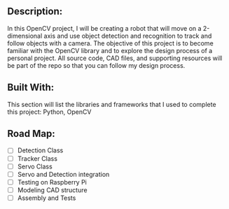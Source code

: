 ## Description:

In this OpenCV project, I will be creating a robot that will move on a 2-dimensional axis and use object detection and recognition to track and follow objects with a camera. The objective of this project is to become familiar with the OpenCV library and to explore the design process of a personal project. All source code, CAD files, and supporting resources will be part of the repo so that you can follow my design process.

## Built With:

This section will list the libraries and frameworks that I used to complete this project:
Python, OpenCV

## Road Map:
- [ ] Detection Class
- [ ] Tracker Class
- [ ] Servo Class
- [ ] Servo and Detection integration
- [ ] Testing on Raspberry Pi
- [ ] Modeling CAD structure
- [ ] Assembly and Tests
